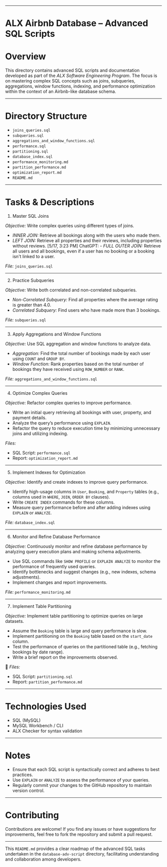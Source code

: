 

---

# ALX Airbnb Database – Advanced SQL Scripts

# Overview

This directory contains advanced SQL scripts and documentation developed as part of the *ALX Software Engineering Program*. The focus is on mastering complex SQL concepts such as joins, subqueries, aggregations, window functions, indexing, and performance optimization within the context of an Airbnb-like database schema.

---

# Directory Structure

- `joins_queries.sql`
- `subqueries.sql`
- `aggregations_and_window_functions.sql`
- `performance.sql`
- `partitioning.sql`
- `database_index.sql`
- `performance_monitoring.md`
- `partition_performance.md`
- `optimization_report.md`
- `README.md`

---

# Tasks & Descriptions

1. Master SQL Joins

*Objective:* Write complex queries using different types of joins.

- *INNER JOIN:* Retrieve all bookings along with the users who made them.
- *LEFT JOIN:* Retrieve all properties and their reviews, including properties without reviews.
[5/17, 3:23 PM] ChatGPT: - *FULL OUTER JOIN:* Retrieve all users and all bookings, even if a user has no booking or a booking isn't linked to a user.

*File:* `joins_queries.sql`

---

2. Practice Subqueries

*Objective:* Write both correlated and non-correlated subqueries.

- *Non-Correlated Subquery:* Find all properties where the average rating is greater than 4.0.
- *Correlated Subquery:* Find users who have made more than 3 bookings.

*File:* `subqueries.sql`

---

3. Apply Aggregations and Window Functions

*Objective:* Use SQL aggregation and window functions to analyze data.

- *Aggregation:* Find the total number of bookings made by each user using `COUNT` and `GROUP BY`.
- *Window Function:* Rank properties based on the total number of bookings they have received using `ROW_NUMBER` or `RANK`.

*File:* `aggregations_and_window_functions.sql`

---

4. Optimize Complex Queries

*Objective:* Refactor complex queries to improve performance.

- Write an initial query retrieving all bookings with user, property, and payment details.
- Analyze the query’s performance using `EXPLAIN`.
- Refactor the query to reduce execution time by minimizing unnecessary joins and utilizing indexing.

 *Files:*  
- SQL Script: `performance.sql`
- Report: `optimization_report.md`

---
 5. Implement Indexes for Optimization

*Objective:* Identify and create indexes to improve query performance.

- Identify high-usage columns in `User`, `Booking`, and `Property` tables (e.g., columns used in `WHERE`, `JOIN`, `ORDER BY` clauses).
- Write `CREATE INDEX` commands for these columns.
- Measure query performance before and after adding indexes using `EXPLAIN` or `ANALYZE`.

 *File:* `database_index.sql`

---

6. Monitor and Refine Database Performance

*Objective:* Continuously monitor and refine database performance by analyzing query execution plans and making schema adjustments.

- Use SQL commands like `SHOW PROFILE` or `EXPLAIN ANALYZE` to monitor the performance of frequently used queries.
- Identify bottlenecks and suggest changes (e.g., new indexes, schema adjustments).
- Implement changes and report improvements.

*File:* `performance_monitoring.md`

---

7. Implement Table Partitioning

*Objective:* Implement table partitioning to optimize queries on large datasets.

- Assume the `Booking` table is large and query performance is slow.
- Implement partitioning on the `Booking` table based on the `start_date` column.
- Test the performance of queries on the partitioned table (e.g., fetching bookings by date range).
 - Write a brief report on the improvements observed.

📄 *Files:*  
- SQL Script: `partitioning.sql`
- Report: `partition_performance.md`

---

# Technologies Used

- SQL (MySQL)
- MySQL Workbench / CLI
- ALX Checker for syntax validation

---

# Notes

- Ensure that each SQL script is syntactically correct and adheres to best practices.
- Use `EXPLAIN` or `ANALYZE` to assess the performance of your queries.
- Regularly commit your changes to the GitHub repository to maintain version control.

---

#  Contributing

Contributions are welcome! If you find any issues or have suggestions for improvements, feel free to fork the repository and submit a pull request.

---

This `README.md` provides a clear roadmap of the advanced SQL tasks undertaken in the `database-adv-script` directory, facilitating understanding and collaboration among developers.
